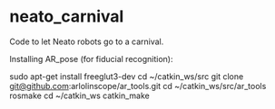 neato_carnival
==============

Code to let Neato robots go to a carnival.

Installing AR_pose (for fiducial recognition):

sudo apt-get install freeglut3-dev
cd ~/catkin_ws/src
git clone git@github.com:arlolinscope/ar_tools.git
cd ~/catkin_ws/src/ar_tools
rosmake
cd ~/catkin_ws
catkin_make


